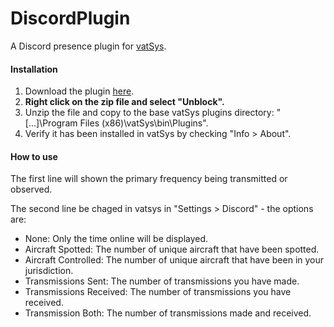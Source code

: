 # DiscordPlugin

A Discord presence plugin for [vatSys](https://virtualairtrafficsystem.com/).

#### Installation

1. Download the plugin [here](https://github.com/badvectors/DiscordPlugin/releases/download/release/DiscordPlugin1.0.zip).
2. **Right click on the zip file and select "Unblock".**
3. Unzip the file and copy to the base vatSys plugins directory: "[...]\Program Files (x86)\vatSys\bin\Plugins".
4. Verify it has been installed in vatSys by checking "Info > About".

#### How to use

The first line will shown the primary frequency being transmitted or observed.

The second line  be chaged in vatsys in "Settings > Discord" - the options are:
- None: Only the time online will be displayed.
- Aircraft Spotted: The number of unique aircraft that have been spotted. 
- Aircraft Controlled: The number of unique aircraft that have been in your jurisdiction.
- Transmissions Sent: The number of transmissions you have made.
- Transmissions Received: The number of transmissions you have received.
- Transmission Both: The number of transmissions made and received. 

